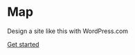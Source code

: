 # Map

Design a site like this with WordPress.com

[Get started](https://wordpress.com/start/?ref=marketing\_bar)
